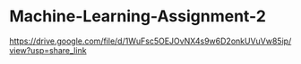 # Machine-Learning-Assignment-2

https://drive.google.com/file/d/1WuFsc5OEJOvNX4s9w6D2onkUVuVw85ip/view?usp=share_link

